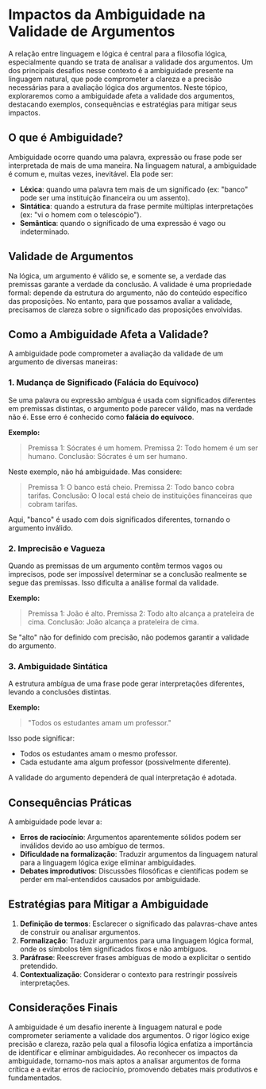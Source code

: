 # Impactos da Ambiguidade na Validade de Argumentos

A relação entre linguagem e lógica é central para a filosofia lógica, especialmente quando se trata de analisar a validade dos argumentos. Um dos principais desafios nesse contexto é a ambiguidade presente na linguagem natural, que pode comprometer a clareza e a precisão necessárias para a avaliação lógica dos argumentos. Neste tópico, exploraremos como a ambiguidade afeta a validade dos argumentos, destacando exemplos, consequências e estratégias para mitigar seus impactos.

## O que é Ambiguidade?

Ambiguidade ocorre quando uma palavra, expressão ou frase pode ser interpretada de mais de uma maneira. Na linguagem natural, a ambiguidade é comum e, muitas vezes, inevitável. Ela pode ser:

- **Léxica**: quando uma palavra tem mais de um significado (ex: "banco" pode ser uma instituição financeira ou um assento).
- **Sintática**: quando a estrutura da frase permite múltiplas interpretações (ex: "vi o homem com o telescópio").
- **Semântica**: quando o significado de uma expressão é vago ou indeterminado.

## Validade de Argumentos

Na lógica, um argumento é válido se, e somente se, a verdade das premissas garante a verdade da conclusão. A validade é uma propriedade formal: depende da estrutura do argumento, não do conteúdo específico das proposições. No entanto, para que possamos avaliar a validade, precisamos de clareza sobre o significado das proposições envolvidas.

## Como a Ambiguidade Afeta a Validade?

A ambiguidade pode comprometer a avaliação da validade de um argumento de diversas maneiras:

### 1. Mudança de Significado (Falácia do Equívoco)

Se uma palavra ou expressão ambígua é usada com significados diferentes em premissas distintas, o argumento pode parecer válido, mas na verdade não é. Esse erro é conhecido como **falácia do equívoco**.

**Exemplo:**
> Premissa 1: Sócrates é um homem.
> Premissa 2: Todo homem é um ser humano.
> Conclusão: Sócrates é um ser humano.

Neste exemplo, não há ambiguidade. Mas considere:

> Premissa 1: O banco está cheio.
> Premissa 2: Todo banco cobra tarifas.
> Conclusão: O local está cheio de instituições financeiras que cobram tarifas.

Aqui, "banco" é usado com dois significados diferentes, tornando o argumento inválido.

### 2. Imprecisão e Vagueza

Quando as premissas de um argumento contêm termos vagos ou imprecisos, pode ser impossível determinar se a conclusão realmente se segue das premissas. Isso dificulta a análise formal da validade.

**Exemplo:**
> Premissa 1: João é alto.
> Premissa 2: Todo alto alcança a prateleira de cima.
> Conclusão: João alcança a prateleira de cima.

Se "alto" não for definido com precisão, não podemos garantir a validade do argumento.

### 3. Ambiguidade Sintática

A estrutura ambígua de uma frase pode gerar interpretações diferentes, levando a conclusões distintas.

**Exemplo:**
> "Todos os estudantes amam um professor."

Isso pode significar:
- Todos os estudantes amam o mesmo professor.
- Cada estudante ama algum professor (possivelmente diferente).

A validade do argumento dependerá de qual interpretação é adotada.

## Consequências Práticas

A ambiguidade pode levar a:

- **Erros de raciocínio**: Argumentos aparentemente sólidos podem ser inválidos devido ao uso ambíguo de termos.
- **Dificuldade na formalização**: Traduzir argumentos da linguagem natural para a linguagem lógica exige eliminar ambiguidades.
- **Debates improdutivos**: Discussões filosóficas e científicas podem se perder em mal-entendidos causados por ambiguidade.

## Estratégias para Mitigar a Ambiguidade

1. **Definição de termos**: Esclarecer o significado das palavras-chave antes de construir ou analisar argumentos.
2. **Formalização**: Traduzir argumentos para uma linguagem lógica formal, onde os símbolos têm significados fixos e não ambíguos.
3. **Paráfrase**: Reescrever frases ambíguas de modo a explicitar o sentido pretendido.
4. **Contextualização**: Considerar o contexto para restringir possíveis interpretações.

## Considerações Finais

A ambiguidade é um desafio inerente à linguagem natural e pode comprometer seriamente a validade dos argumentos. O rigor lógico exige precisão e clareza, razão pela qual a filosofia lógica enfatiza a importância de identificar e eliminar ambiguidades. Ao reconhecer os impactos da ambiguidade, tornamo-nos mais aptos a analisar argumentos de forma crítica e a evitar erros de raciocínio, promovendo debates mais produtivos e fundamentados.